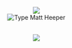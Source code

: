 <p align="center">
<a href="https://github.com/mattheeper">
    <a href="https://github.com/mattheeper">
    <img src="https://github-stats-alpha.vercel.app/api?username=mattheeper&cc=1527e&tc=FFFFFF&ic=FFFF&bc=sadjgvasj">
</a>
    </br>
<a>
    <img src="https://readme-typing-svg.demolab.com?font=Firacode&size=24&duration=3000&pause=500&color=sadjgvasj=true&center=true&vCenter=true&width=265&height=124&lines=Matt+Heeper;Backend Developer" alt="Type Matt Heeper" />
</a>
<br/> 
<br>
</p>

<a href="https://github.com/mattheeper">
    <p align="center">
         <img src="https://skillicons.dev/icons?i=xd,figma,github,vscode,linkedin,postman,git,alpinejs,vue,js,jquery,laravel,linux,md,nuxtjs,php,mysql,html,css,py,sass,tailwind,ts,solidity&perline=8" />
    </p>
</a>

